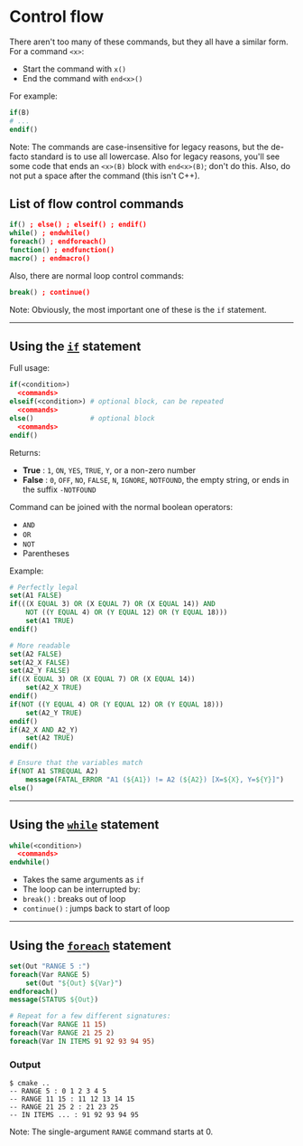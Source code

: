 # Control flow

There aren't too many of these commands, but they all have a similar form. For a command `<x>`:
* Start the command with `x()`
* End the command with `end<x>()`

For example:
```cmake
if(B)
# ...
endif()
```

Note:
The commands are case-insensitive for legacy reasons, but the de-facto standard is to use all lowercase.
Also for legacy reasons, you'll see some code that ends an `<x>(B)` block with `end<x>(B)`; don't do this.
Also, do not put a space after the command (this isn't C++).


## List of flow control commands
```cmake
if() ; else() ; elseif() ; endif()
while() ; endwhile()
foreach() ; endforeach()
function() ; endfunction()
macro() ; endmacro()
```
Also, there are normal loop control commands:
```cmake
break() ; continue()
```

Note:
Obviously, the most important one of these is the `if` statement.

---

## Using the [`if`](https://cmake.org/cmake/help/latest/command/if.html) statement

Full usage:
```cmake
if(<condition>)
  <commands>
elseif(<condition>) # optional block, can be repeated
  <commands>
else()              # optional block
  <commands>
endif()
```

Returns:

* **True** : `1`, `ON`, `YES`, `TRUE`, `Y`, or a non-zero number
* **False** : `0`, `OFF`, `NO`, `FALSE`, `N`, `IGNORE`, `NOTFOUND`, the empty string, or ends in the suffix `-NOTFOUND`


Command can be joined with the normal boolean operators:
* `AND`
* `OR`
* `NOT`
* Parentheses

Example:
```cmake
# Perfectly legal
set(A1 FALSE)
if(((X EQUAL 3) OR (X EQUAL 7) OR (X EQUAL 14)) AND
	NOT ((Y EQUAL 4) OR (Y EQUAL 12) OR (Y EQUAL 18)))
	set(A1 TRUE)
endif()

# More readable
set(A2 FALSE)
set(A2_X FALSE)
set(A2_Y FALSE)
if((X EQUAL 3) OR (X EQUAL 7) OR (X EQUAL 14))
	set(A2_X TRUE)
endif()
if(NOT ((Y EQUAL 4) OR (Y EQUAL 12) OR (Y EQUAL 18)))
	set(A2_Y TRUE)
endif()
if(A2_X AND A2_Y)
	set(A2 TRUE)
endif()

# Ensure that the variables match
if(NOT A1 STREQUAL A2)
	message(FATAL_ERROR "A1 (${A1}) != A2 (${A2}) [X=${X}, Y=${Y}]")
else()
```

---

## Using the [`while`](https://cmake.org/cmake/help/latest/command/while.html) statement

```cmake
while(<condition>)
  <commands>
endwhile()
```

* Takes the same arguments as `if`
* The loop can be interrupted by:
 * `break()` : breaks out of loop
 * `continue()` : jumps back to start of loop

---

## Using the [`foreach`](https://cmake.org/cmake/help/latest/command/foreach.html) statement
```cmake
set(Out "RANGE 5 :")
foreach(Var RANGE 5)
	set(Out "${Out} ${Var}")
endforeach()
message(STATUS ${Out})

# Repeat for a few different signatures:
foreach(Var RANGE 11 15)
foreach(Var RANGE 21 25 2)
foreach(Var IN ITEMS 91 92 93 94 95)
```

### Output
```shell
$ cmake ..
-- RANGE 5 : 0 1 2 3 4 5
-- RANGE 11 15 : 11 12 13 14 15
-- RANGE 21 25 2 : 21 23 25
-- IN ITEMS ... : 91 92 93 94 95
```

Note:
The single-argument `RANGE` command starts at 0.
